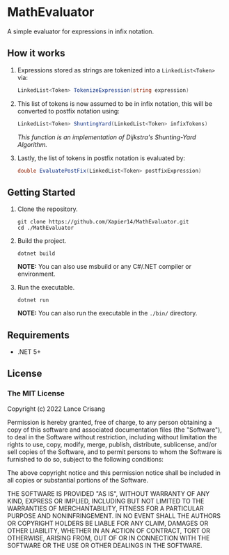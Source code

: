 ﻿# MathEvaluator
A simple evaluator for expressions in infix notation.
## How it works
1. Expressions stored as strings are tokenized into a `LinkedList<Token>` via:
    ```csharp
    LinkedList<Token> TokenizeExpression(string expression)
    ```

1. This list of tokens is now assumed to be in infix notation, this will be converted to postfix notation using:
    ```csharp
    LinkedList<Token> ShuntingYard(LinkedList<Token> infixTokens)
    ```
    *This function is an implementation of Dijkstra's Shunting-Yard Algorithm.*

1. Lastly, the list of tokens in postfix notation is evaluated by:
    ```csharp
    double EvaluatePostFix(LinkedList<Token> postfixExpression)
    ```

## Getting Started
1. Clone the repository.
    ```shell
    git clone https://github.com/Xapier14/MathEvaluator.git
    cd ./MathEvaluator
    ```

1. Build the project.
    ```shell
    dotnet build
    ```
    **NOTE:** You can also use msbuild or any C#/.NET compiler or environment.

1. Run the executable.
    ```shell
    dotnet run
    ```
    **NOTE:** You can also run the executable in the `./bin/` directory.

## Requirements
* .NET 5+

## License
### The MIT License

Copyright (c) 2022 Lance Crisang

Permission is hereby granted, free of charge, to any person obtaining a copy of this software and associated documentation files (the "Software"), to deal in the Software without restriction, including without limitation the rights to use, copy, modify, merge, publish, distribute, sublicense, and/or sell copies of the Software, and to permit persons to whom the Software is furnished to do so, subject to the following conditions:

The above copyright notice and this permission notice shall be included in all copies or substantial portions of the Software.

THE SOFTWARE IS PROVIDED "AS IS", WITHOUT WARRANTY OF ANY KIND, EXPRESS OR IMPLIED, INCLUDING BUT NOT LIMITED TO THE WARRANTIES OF MERCHANTABILITY, FITNESS FOR A PARTICULAR PURPOSE AND NONINFRINGEMENT. IN NO EVENT SHALL THE AUTHORS OR COPYRIGHT HOLDERS BE LIABLE FOR ANY CLAIM, DAMAGES OR OTHER LIABILITY, WHETHER IN AN ACTION OF CONTRACT, TORT OR OTHERWISE, ARISING FROM, OUT OF OR IN CONNECTION WITH THE SOFTWARE OR THE USE OR OTHER DEALINGS IN THE SOFTWARE.